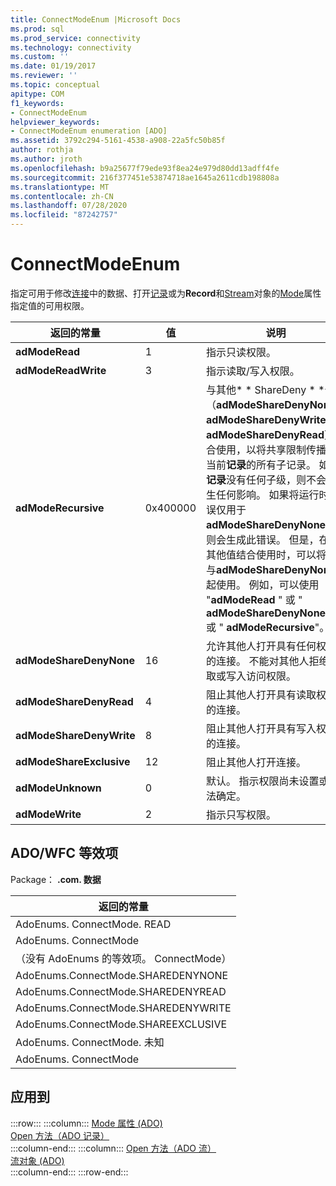 ```yaml
---
title: ConnectModeEnum |Microsoft Docs
ms.prod: sql
ms.prod_service: connectivity
ms.technology: connectivity
ms.custom: ''
ms.date: 01/19/2017
ms.reviewer: ''
ms.topic: conceptual
apitype: COM
f1_keywords:
- ConnectModeEnum
helpviewer_keywords:
- ConnectModeEnum enumeration [ADO]
ms.assetid: 3792c294-5161-4538-a908-22a5fc50b85f
author: rothja
ms.author: jroth
ms.openlocfilehash: b9a25677f79ede93f8ea24e979d80dd13adff4fe
ms.sourcegitcommit: 216f377451e53874718ae1645a2611cdb198808a
ms.translationtype: MT
ms.contentlocale: zh-CN
ms.lasthandoff: 07/28/2020
ms.locfileid: "87242757"
---
```

# <a name="connectmodeenum"></a>ConnectModeEnum
指定可用于修改[连接](../../../ado/reference/ado-api/connection-object-ado.md)中的数据、打开[记录](../../../ado/reference/ado-api/record-object-ado.md)或为**Record**和[Stream](../../../ado/reference/ado-api/stream-object-ado.md)对象的[Mode](../../../ado/reference/ado-api/mode-property-ado.md)属性指定值的可用权限。  
  
|返回的常量|值|说明|  
|--------------|-----------|-----------------|  
|**adModeRead**|1|指示只读权限。|  
|**adModeReadWrite**|3|指示读取/写入权限。|  
|**adModeRecursive**|0x400000|与其他* \* ShareDeny \* *值（**adModeShareDenyNone**、 **adModeShareDenyWrite**或**adModeShareDenyRead**）结合使用，以将共享限制传播到当前**记录**的所有子记录。 如果**记录**没有任何子级，则不会产生任何影响。 如果将运行时错误仅用于**adModeShareDenyNone** ，则会生成此错误。 但是，在与其他值结合使用时，可以将它与**adModeShareDenyNone**一起使用。 例如，可以使用 "**adModeRead** " 或 " **adModeShareDenyNone** " 或 " **adModeRecursive**"。|  
|**adModeShareDenyNone**|16|允许其他人打开具有任何权限的连接。 不能对其他人拒绝读取或写入访问权限。|  
|**adModeShareDenyRead**|4|阻止其他人打开具有读取权限的连接。|  
|**adModeShareDenyWrite**|8|阻止其他人打开具有写入权限的连接。|  
|**adModeShareExclusive**|12|阻止其他人打开连接。|  
|**adModeUnknown**|0|默认。 指示权限尚未设置或无法确定。|  
|**adModeWrite**|2|指示只写权限。|  
  
## <a name="adowfc-equivalent"></a>ADO/WFC 等效项  
 Package： **.com. 数据**  
  
|返回的常量|  
|--------------|  
|AdoEnums. ConnectMode. READ|  
|AdoEnums. ConnectMode|  
|（没有 AdoEnums 的等效项。 ConnectMode）|  
|AdoEnums.ConnectMode.SHAREDENYNONE|  
|AdoEnums.ConnectMode.SHAREDENYREAD|  
|AdoEnums.ConnectMode.SHAREDENYWRITE|  
|AdoEnums.ConnectMode.SHAREEXCLUSIVE|  
|AdoEnums. ConnectMode. 未知|  
|AdoEnums. ConnectMode|  
  
## <a name="applies-to"></a>应用到  

:::row:::
    :::column:::
        [Mode 属性 (ADO)](../../../ado/reference/ado-api/mode-property-ado.md)  
        [Open 方法（ADO 记录）](../../../ado/reference/ado-api/open-method-ado-record.md)  
    :::column-end:::
    :::column:::
        [Open 方法（ADO 流）](../../../ado/reference/ado-api/open-method-ado-stream.md)  
        [流对象 (ADO)](../../../ado/reference/ado-api/stream-object-ado.md)  
    :::column-end:::
:::row-end:::
